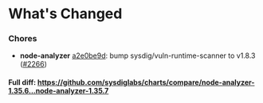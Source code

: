 # What's Changed

### Chores
- **node-analyzer** [a2e0be9d](https://github.com/sysdiglabs/charts/commit/a2e0be9d672f2d0cb284b56fbc0af7321fc2560e): bump sysdig/vuln-runtime-scanner to v1.8.3 ([#2266](https://github.com/sysdiglabs/charts/issues/2266))
#### Full diff: https://github.com/sysdiglabs/charts/compare/node-analyzer-1.35.6...node-analyzer-1.35.7
